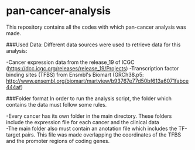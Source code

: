 # pan-cancer-analysis
This repository contains all the codes with which pan-cancer analysis was made.

###Used Data:
Different data sources were used to retrieve data for this analysis:

 -Cancer expression data from the release_19 of ICGC (https://dcc.icgc.org/releases/release_19/Projects) 
 -Transcription factor binding sites (TFBS) from Ensmbl's Biomart (GRCh38.p5: http://www.ensembl.org/biomart/martview/b93767e77d50bf613a6071fabce444af)

###Folder format
In order to run the analysis script, the folder which contains the data must follow some rules.

 -Every cancer has its own folder in the main directory. These folders include the expression file for each cancer and the clinical data   
 -The main folder also must contain an anotation file which includes the TF-target pairs. This file was made overlapping the coordinates of the TFBS and the promoter regions of coding genes.


